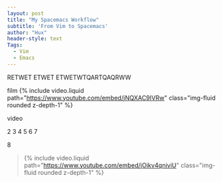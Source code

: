 ```yaml
---
layout: post
title: "My Spacemacs Workflow"
subtitle: 'From Vim to Spacemacs'
author: "Hux"
header-style: text
Tags:
  - Vim
  - Emacs
---
```


RETWET ETWET ETWETWTQARTQAQRWW



film
{% include video.liquid path="https://www.youtube.com/embed/jNQXAC9IVRw" class="img-fluid rounded z-depth-1" %}


video


2
3
4
5
6
7

8
>{% include video.liquid path="https://www.youtube.com/embed/jOikv4qniviU" class="img-fluid rounded z-depth-1" %}



